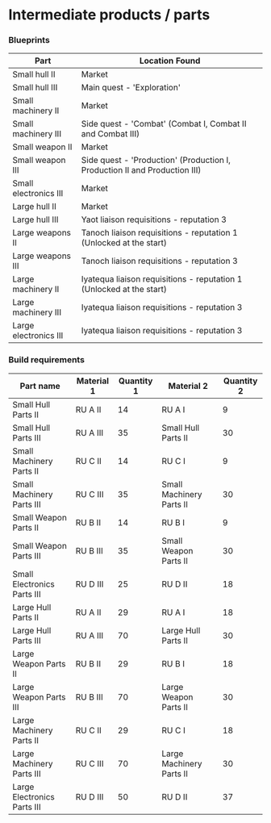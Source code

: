 # Intermediate products / parts

### Blueprints

|Part                 |Location Found                                                            |
|---------------------|--------------------------------------------------------------------------|
|Small hull II        |Market                                                                    |
|Small hull III       |Main quest - 'Exploration'                                                |
|Small machinery II   |Market                                                                    |
|Small machinery III  |Side quest - 'Combat' (Combat I, Combat II and Combat III)                |
|Small weapon II      |Market                                                                    |
|Small weapon III     |Side quest - 'Production' (Production I, Production II and Production III)|
|Small electronics III|Market                                                                    |
|Large hull II        |Market                                                                    |
|Large hull III       |Yaot liaison requisitions - reputation 3                                  |
|Large weapons II     |Tanoch liaison requisitions - reputation 1 (Unlocked at the start)        |
|Large weapons III    |Tanoch liaison requisitions - reputation 3                                |
|Large machinery II   |Iyatequa liaison requisitions - reputation 1 (Unlocked at the start)      |
|Large machinery III  |Iyatequa liaison requisitions - reputation 3                              |
|Large electronics III|Iyatequa liaison requisitions - reputation 3                              |

### Build requirements

|Part name                  |Material 1|Quantity 1|Material 2              |Quantity 2|
|---------------------------|----------|----------|------------------------|----------|
|Small Hull Parts II        |RU A II   |14        |RU A I                  |9         |
|Small Hull Parts III       |RU A III  |35        |Small Hull Parts II     |30        |
|Small Machinery Parts II   |RU C II   |14        |RU C I                  |9         |
|Small Machinery Parts III  |RU C III  |35        |Small Machinery Parts II|30        |
|Small Weapon Parts II      |RU B II   |14        |RU B I                  |9         |
|Small Weapon Parts III     |RU B III  |35        |Small Weapon Parts II   |30        |
|Small Electronics Parts III|RU D III  |25        |RU D II                 |18        |
|Large Hull Parts II        |RU A II   |29        |RU A I                  |18        |
|Large Hull Parts III       |RU A III  |70        |Large Hull Parts II     |30        |
|Large Weapon Parts II      |RU B II   |29        |RU B I                  |18        |
|Large Weapon Parts III     |RU B III  |70        |Large Weapon Parts II   |30        |
|Large Machinery Parts II   |RU C II   |29        |RU C I                  |18        |
|Large Machinery Parts III  |RU C III  |70        |Large Machinery Parts II|30        |
|Large Electronics Parts III|RU D III  |50        |RU D II                 |37        |
